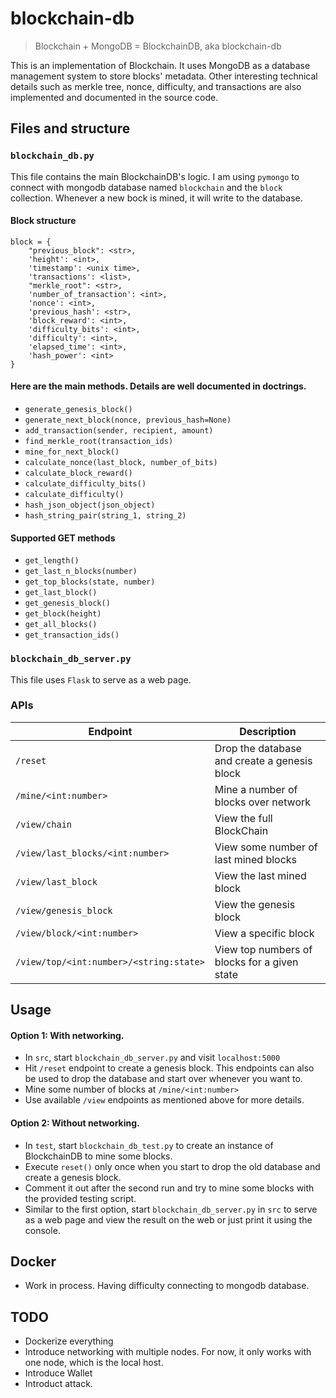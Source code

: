 # blockchain-db
> Blockchain + MongoDB = BlockchainDB, aka blockchain-db

This is an implementation of Blockchain. It uses MongoDB as a database
management system to store blocks' metadata. Other interesting technical
details such as merkle tree, nonce, difficulty, and transactions are also
implemented and documented in the source code.


## Files and structure

### `blockchain_db.py`
This file contains the main BlockchainDB's logic. I am using `pymongo` to connect with mongodb
database named `blockchain` and the `block` collection. Whenever a new bock is mined, it will
write to the database.  

#### Block structure
```python3
block = {
    "previous_block": <str>,
    'height': <int>,
    'timestamp': <unix time>,
    'transactions': <list>,
    "merkle_root": <str>,
    'number_of_transaction': <int>,
    'nonce': <int>,
    'previous_hash': <str>,
    'block_reward': <int>,
    'difficulty_bits': <int>,
    'difficulty': <int>,
    'elapsed_time': <int>,
    'hash_power': <int>
}
```

#### Here are the main methods. Details are well documented in doctrings.
- `generate_genesis_block()`
- `generate_next_block(nonce, previous_hash=None)`
- `add_transaction(sender, recipient, amount)`
- `find_merkle_root(transaction_ids)`
- `mine_for_next_block()`
- `calculate_nonce(last_block, number_of_bits)`
- `calculate_block_reward()`
- `calculate_difficulty_bits()`
- `calculate_difficulty()`
- `hash_json_object(json_object)`
- `hash_string_pair(string_1, string_2)`

#### Supported GET methods
- `get_length()`
- `get_last_n_blocks(number)`
- `get_top_blocks(state, number)`
- `get_last_block()`
- `get_genesis_block()`
- `get_block(height)`
- `get_all_blocks()`
- `get_transaction_ids()`

### `blockchain_db_server.py`
This file uses `Flask` to serve as a web page. 

### APIs
Endpoint | Description
--- | ---
`/reset` | Drop the database and create a genesis block
`/mine/<int:number>` | Mine a number of blocks over network
`/view/chain` | View the full BlockChain
`/view/last_blocks/<int:number>` | View some number of last mined blocks
`/view/last_block` | View the last mined block 
`/view/genesis_block` | View the genesis block
`/view/block/<int:number>` | View a specific block
`/view/top/<int:number>/<string:state>` | View top numbers of blocks for a given state

## Usage

#### Option 1: With networking.
- In `src`, start `blockchain_db_server.py` and visit `localhost:5000`
- Hit `/reset` endpoint to create a genesis block. This endpoints can also be used to drop the database
and start over whenever you want to.
- Mine some number of blocks at `/mine/<int:number>`
- Use available `/view` endpoints as mentioned above for more details.

#### Option 2: Without networking.
- In `test`, start `blockchain_db_test.py` to create an instance of BlockchainDB to mine some blocks.
- Execute `reset()` only once when you start to drop the old database and create a genesis block.
- Comment it out after the second run and try to mine some blocks with the provided testing script.
- Similar to the first option, start `blockchain_db_server.py` in `src` to serve as a web page and view the result on the web
or just print it using the console.  

## Docker
- Work in process. Having difficulty connecting to mongodb database.

## TODO
- Dockerize everything
- Introduce networking with multiple nodes. For now, it only works with one node, which is the local host.
- Introduce Wallet
- Introduct attack.
